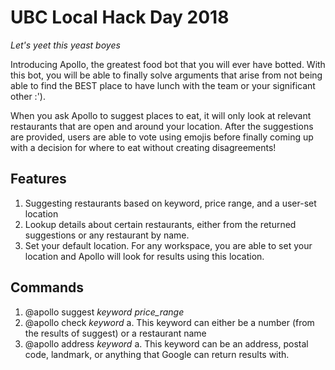 # UBC Local Hack Day 2018
_Let's yeet this yeast boyes_

Introducing Apollo, the greatest food bot that you will ever have botted. With this bot, you will be able to finally solve arguments that arise from not being able to find the BEST place to have lunch with the team or your significant other :').

When you ask Apollo to suggest places to eat, it will only look at relevant restaurants that are open and around your location. After the suggestions are provided, users are able to vote using emojis before finally coming up with a decision for where to eat without creating disagreements!

## Features
1. Suggesting restaurants based on keyword, price range, and a user-set location
2. Lookup details about certain restaurants, either from the returned suggestions
or any restaurant by name.
3. Set your default location. For any workspace, you are able to set your location
and Apollo will look for results using this location.

## Commands
1. @apollo suggest _keyword_ _price_range_
2. @apollo check _keyword_
a. This keyword can either be a number (from the results of suggest) or a restaurant name
3. @apollo address _keyword_
a. This keyword can be an address, postal code, landmark, or anything that Google
can return results with.
